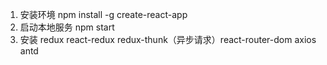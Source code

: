 1. 安装环境 npm install -g create-react-app 
2. 启动本地服务 npm start
3. 安装 redux react-redux redux-thunk（异步请求）react-router-dom axios antd